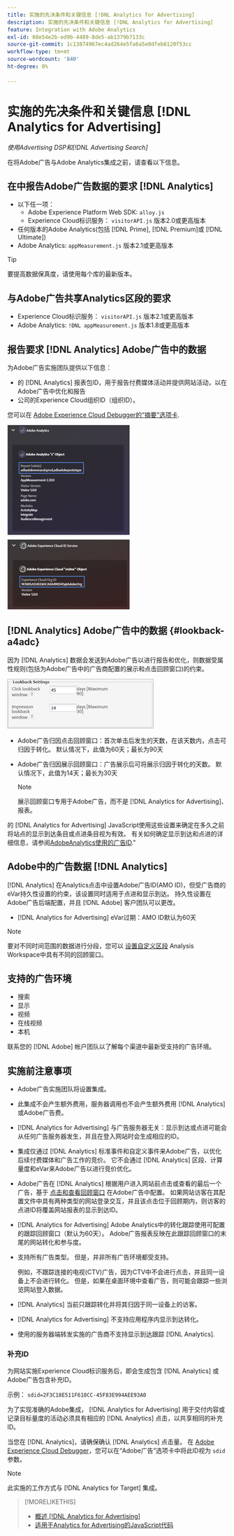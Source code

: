 ```yaml
---
title: 实施的先决条件和关键信息 [!DNL Analytics for Advertising]
description: 实施的先决条件和关键信息 [!DNL Analytics for Advertising]
feature: Integration with Adobe Analytics
exl-id: 08e54e2b-ed9b-4489-8de5-ab1379b7133c
source-git-commit: 1c13874967ec4ad264e5fa6a5e0dfeb6120f53cc
workflow-type: tm+mt
source-wordcount: '840'
ht-degree: 0%

---
```


# 实施的先决条件和关键信息 [!DNL Analytics for Advertising]

*使用Advertising DSP和[!DNL Advertising Search]*

在将Adobe广告与Adobe Analytics集成之前，请查看以下信息。

## 在中报告Adobe广告数据的要求 [!DNL Analytics]

* 以下任一项：
   * Adobe Experience Platform Web SDK: `alloy.js`
   * Experience Cloud标识服务： `visitorAPI.js` 版本2.0或更高版本
* 任何版本的Adobe Analytics(包括 [!DNL Prime], [!DNL Premium]或 [!DNL Ultimate])
* Adobe Analytics: `appMeasurement.js` 版本2.1或更高版本

>[!TIP]
>
>要提高数据保真度，请使用每个库的最新版本。

## 与Adobe广告共享Analytics区段的要求

* Experience Cloud标识服务： `visitorAPI.js` 版本2.1或更高版本
* Adobe Analytics: `!DNL appMeasurement.js` 版本1.8或更高版本

## 报告要求 [!DNL Analytics] Adobe广告中的数据

为Adobe广告实施团队提供以下信息：

* 的 [!DNL Analytics] 报表包ID，用于报告付费媒体活动并提供网站活动，以在Adobe广告中优化和报告
* 公司的Experience Cloud组织ID（组织ID）。

您可以在 [Adobe Experience Cloud Debugger的“摘要”选项卡](https://experienceleague.adobe.com/docs/debugger/using-v2/summary.html).

![Experience Cloud Debugger摘要屏幕](/help/integrations/assets/a4adc-debugger-summary.png)

## [!DNL Analytics] Adobe广告中的数据 {#lookback-a4adc}

因为 [!DNL Analytics] 数据会发送到Adobe广告以进行报告和优化，则数据受属性规则(包括为Adobe广告中的广告商配置的展示和点击回顾窗口)的约束。

![Adobe广告中的广告商级别回顾窗口设置](/help/integrations/assets/a4adc-lookbacks.png)

* Adobe广告归因点击回顾窗口：首次单击后发生的天数，在该天数内，点击可归因于转化。 默认情况下，此值为60天；最长为90天
* Adobe广告归因展示回顾窗口：广告展示后可将展示归因于转化的天数。 默认情况下，此值为14天；最长为30天

   >[!NOTE]
   >
   > 展示回顾窗口专用于Adobe广告，而不是 [!DNL Analytics for Advertising]、报表。

的 [!DNL Analytics for Advertising] JavaScript使用这些设置来确定在多久之前将站点的显示到达条目或点进条目视为有效。 有关如何确定显示到达和点进的详细信息，请参阅[AdobeAnalytics使用的广告ID](ids.md).&quot;

## Adobe中的广告数据 [!DNL Analytics]

[!DNL Analytics] 在Analytics点击中设置Adobe广告ID(AMO ID)，但受广告商的eVar持久性设置的约束，该设置同时适用于点进和显示到达。 持久性设置在Adobe广告后端配置，并且 [!DNL Adobe] 客户团队可以更改。

* [!DNL Analytics for Advertising] eVar过期：AMO ID默认为60天

>[!NOTE]
>
>要对不同时间范围的数据进行分段，您可以 [设置自定义区段](https://experienceleague.adobe.com/docs/analytics/components/segmentation/segmentation-workflow/seg-build.html) Analysis Workspace中具有不同的回顾窗口。

## 支持的广告环境

* 搜索
* 显示
* 视频
* 在线视频
* 本机

联系您的 [!DNL Adobe] 帐户团队以了解每个渠道中最新受支持的广告环境。

## 实施前注意事项

* Adobe广告实施团队将设置集成。

* 此集成不会产生额外费用，服务器调用也不会产生额外费用 [!DNL Analytics] 或Adobe广告费。

* [!DNL Analytics for Advertising] 与广告服务器无关：显示到达或点进可能会从任何广告服务器发生，并且在登入网站时会生成相应的ID。

* 集成仅通过 [!DNL Analytics] 标准事件和自定义事件来Adobe广告，以优化后续付费媒体和广告工作的竞价。 它不会通过 [!DNL Analytics] 区段、计算量度和eVar来Adobe广告以进行竞价优化。

* Adobe广告在 [!DNL Analytics] 根据用户进入网站前点击或查看的最后一个广告，基于 [点击和查看回顾窗口](#lookback-a4adc) 在Adobe广告中配置。 如果网站访客在其配置文件中具有两种类型的网站登录交互，并且该点击位于回顾期内，则访客的点进ID将覆盖网站报表的显示到达ID。

* [!DNL Analytics for Advertising] Adobe Analytics中的转化跟踪使用可配置的跟踪回顾窗口（默认为60天）。 Adobe广告报表反映在此跟踪回顾窗口的末尾的网站转化和参与度。

* 支持所有广告类型。 但是，并非所有广告环境都受支持。

   例如，不跟踪连接的电视(CTV)广告，因为CTV中不会进行点击，并且同一设备上不会进行转化。 但是，如果在桌面环境中查看广告，则可能会跟踪一些浏览网站登入数据。

* [!DNL Analytics] 当前只跟踪转化并将其归因于同一设备上的访客。

* [!DNL Analytics for Advertising] 不支持应用程序内显示到达转化。

* 使用的服务器端转发实施的广告商不支持显示到达跟踪 [!DNL Analytics].

### 补充ID

为网站实施Experience Cloud标识服务后，即会生成包含 [!DNL Analytics] 或Adobe广告包含补充ID。

示例： `sdid=2F3C18E511F618CC-45F83E994AEE93A0`

为了实现准确的Adobe集成， [!DNL Analytics for Advertising] 用于交付内容或记录目标量度的活动必须具有相应的 [!DNL Analytics] 点击，以共享相同的补充ID。

当您在 [!DNL Analytics]，请确保确认 [!DNL Analytics] 点击量。 在 [Adobe Experience Cloud Debugger](https://experienceleague.adobe.com/docs/debugger/using-v2/summary.html)，您可以在“Adobe广告”选项卡中将此ID视为 `sdid` 参数。

>[!NOTE]
>
> 此实施的工作方式与 [!DNL Analytics for Target] 集成。

>[!MORELIKETHIS]
>
>* [概述 [!DNL Analytics for Advertising]](overview.md)
>* [适用于Analytics for Advertising的JavaScript代码](/help/integrations/analytics/javascript.md)

